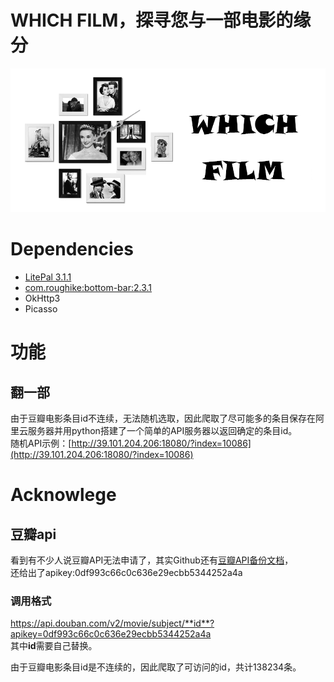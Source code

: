 # WHICH FILM，探寻您与一部电影的缘分
![](imgs/show.png)

# Dependencies
- [LitePal 3.1.1](https://github.com/LitePalFramework/LitePal)
- [com.roughike:bottom-bar:2.3.1](com.roughike:bottom-bar:2.3.1)
- OkHttp3
- Picasso

# 功能
## 翻一部
由于豆瓣电影条目id不连续，无法随机选取，因此爬取了尽可能多的条目保存在阿里云服务器并用python搭建了一个简单的API服务器以返回确定的条目id。  
随机API示例：[http://39.101.204.206:18080/?index=10086](http://39.101.204.206:18080/?index=10086)

# Acknowlege
## 豆瓣api
看到有不少人说豆瓣API无法申请了，其实Github还有[豆瓣API备份文档](http://www.doubanapi.com/movie.html#subject)，  
还给出了apikey:0df993c66c0c636e29ecbb5344252a4a
### 调用格式
https://api.douban.com/v2/movie/subject/**id**?apikey=0df993c66c0c636e29ecbb5344252a4a  
其中**id**需要自己替换。

由于豆瓣电影条目id是不连续的，因此爬取了可访问的id，共计138234条。